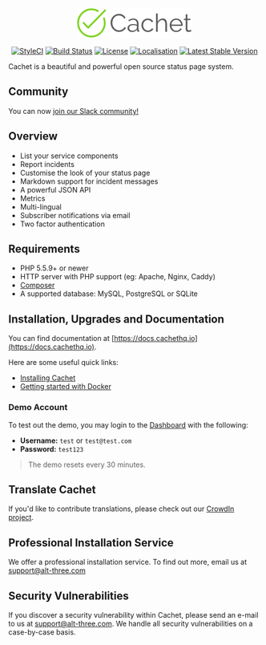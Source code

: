 <p align="center"><img src="/public/img/cachet-logo@2x.png"></p>

<p align="center">
<a href="https://styleci.io/repos/26730195/"><img src="https://styleci.io/repos/26730195/shield" alt="StyleCI"></a>
<a href="https://travis-ci.org/CachetHQ/Cachet"><img src="https://img.shields.io/travis/CachetHQ/Cachet/2.4.svg?style=flat-square" alt="Build Status"></a>
<a href="LICENSE"><img src="https://img.shields.io/badge/license-BSD3-brightgreen.svg?style=flat-square" alt="License"></a>
<a href="http://translate.cachethq.io/project/cachet"><img src="https://d322cqt584bo4o.cloudfront.net/cachet/localized.svg" alt="Localisation"></a>
<a href="https://github.com/CachetHQ/Cachet/releases"><img src="https://img.shields.io/github/release/cachethq/cachet.svg?style=flat-square" alt="Latest Stable Version"></a>
</p>

Cachet is a beautiful and powerful open source status page system.

## Community

You can now [join our Slack community!](http://cachethq-slack.herokuapp.com)

## Overview

- List your service components
- Report incidents
- Customise the look of your status page
- Markdown support for incident messages
- A powerful JSON API
- Metrics
- Multi-lingual
- Subscriber notifications via email
- Two factor authentication

## Requirements

- PHP 5.5.9+ or newer
- HTTP server with PHP support (eg: Apache, Nginx, Caddy)
- [Composer](https://getcomposer.org)
- A supported database: MySQL, PostgreSQL or SQLite

## Installation, Upgrades and Documentation

You can find documentation at [https://docs.cachethq.io](https://docs.cachethq.io).

Here are some useful quick links:

- [Installing Cachet](https://docs.cachethq.io/docs/installing-cachet)
- [Getting started with Docker](https://docs.cachethq.io/docs/get-started-with-docker)

### Demo Account

To test out the demo, you may login to the [Dashboard](https://demo.cachethq.io/dashboard) with the following:

- **Username:** `test` or `test@test.com`
- **Password:** `test123`

> The demo resets every 30 minutes.

## Translate Cachet

If you'd like to contribute translations, please check out our [CrowdIn project](https://crowdin.com/project/cachet).

## Professional Installation Service

We offer a professional installation service. To find out more, email us at [support@alt-three.com](mailto:support@alt-three.com?Cachet%20Installation)

## Security Vulnerabilities

If you discover a security vulnerability within Cachet, please send an e-mail to us at support@alt-three.com. We handle all security vulnerabilities on a case-by-case basis.
